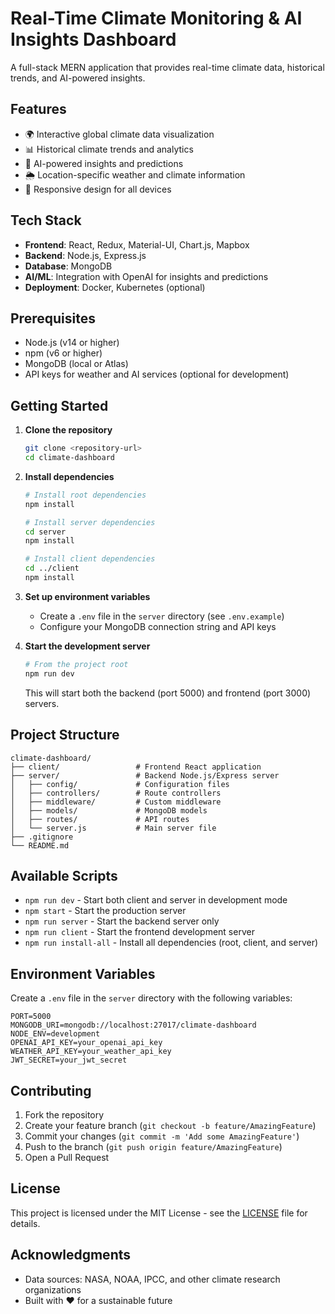# Real-Time Climate Monitoring & AI Insights Dashboard

A full-stack MERN application that provides real-time climate data, historical trends, and AI-powered insights.

## Features

- 🌍 Interactive global climate data visualization
- 📊 Historical climate trends and analytics
- 🤖 AI-powered insights and predictions
- 🌦️ Location-specific weather and climate information
- 📱 Responsive design for all devices

## Tech Stack

- **Frontend**: React, Redux, Material-UI, Chart.js, Mapbox
- **Backend**: Node.js, Express.js
- **Database**: MongoDB
- **AI/ML**: Integration with OpenAI for insights and predictions
- **Deployment**: Docker, Kubernetes (optional)

## Prerequisites

- Node.js (v14 or higher)
- npm (v6 or higher)
- MongoDB (local or Atlas)
- API keys for weather and AI services (optional for development)

## Getting Started

1. **Clone the repository**
   ```bash
   git clone <repository-url>
   cd climate-dashboard
   ```

2. **Install dependencies**
   ```bash
   # Install root dependencies
   npm install
   
   # Install server dependencies
   cd server
   npm install
   
   # Install client dependencies
   cd ../client
   npm install
   ```

3. **Set up environment variables**
   - Create a `.env` file in the `server` directory (see `.env.example`)
   - Configure your MongoDB connection string and API keys

4. **Start the development server**
   ```bash
   # From the project root
   npm run dev
   ```
   This will start both the backend (port 5000) and frontend (port 3000) servers.

## Project Structure

```
climate-dashboard/
├── client/                 # Frontend React application
├── server/                 # Backend Node.js/Express server
│   ├── config/             # Configuration files
│   ├── controllers/        # Route controllers
│   ├── middleware/         # Custom middleware
│   ├── models/             # MongoDB models
│   ├── routes/             # API routes
│   └── server.js           # Main server file
├── .gitignore
└── README.md
```

## Available Scripts

- `npm run dev` - Start both client and server in development mode
- `npm start` - Start the production server
- `npm run server` - Start the backend server only
- `npm run client` - Start the frontend development server
- `npm run install-all` - Install all dependencies (root, client, and server)

## Environment Variables

Create a `.env` file in the `server` directory with the following variables:

```
PORT=5000
MONGODB_URI=mongodb://localhost:27017/climate-dashboard
NODE_ENV=development
OPENAI_API_KEY=your_openai_api_key
WEATHER_API_KEY=your_weather_api_key
JWT_SECRET=your_jwt_secret
```

## Contributing

1. Fork the repository
2. Create your feature branch (`git checkout -b feature/AmazingFeature`)
3. Commit your changes (`git commit -m 'Add some AmazingFeature'`)
4. Push to the branch (`git push origin feature/AmazingFeature`)
5. Open a Pull Request

## License

This project is licensed under the MIT License - see the [LICENSE](LICENSE) file for details.

## Acknowledgments

- Data sources: NASA, NOAA, IPCC, and other climate research organizations
- Built with ❤️ for a sustainable future
